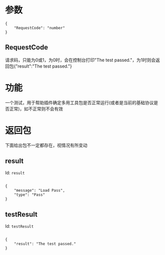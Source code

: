 # 参数
```
{
    "RequestCode": "number"
}
```
## RequestCode
请求码，只能为0或1，为0时，会在控制台打印"The test passed."，为1时则会返回包{"result":"The test passed."}
# 功能
一个测试，用于帮助插件确定多用工具包是否正常运行(或者是当前的基础协议是否正常)，如不正常则不会有效
# 返回包
下面给出包不一定都存在，视情况有所变动

## result
Id: `result`

```

{
    "message": "Load Pass",
    "type": "Pass"
}

```
## testResult
Id: `testResult`

```

{
    "result": "The test passed."
}

```
